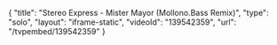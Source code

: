 {
    "title": "Stereo Express - Mister Mayor (Mollono.Bass Remix)",
    "type": "solo",
    "layout": "iframe-static",
    "videoId": "139542359",
    "url": "\/tvpembed\/139542359"
}
